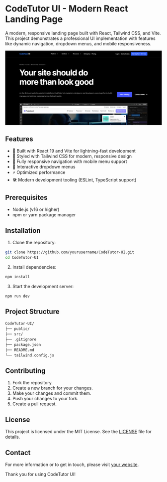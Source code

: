 # CodeTutor UI - Modern React Landing Page

A modern, responsive landing page built with React, Tailwind CSS, and Vite. This project demonstrates a professional UI implementation with features like dynamic navigation, dropdown menus, and mobile responsiveness.

![CodeTutor UI](/src/assets/github-cover.png)

## Features

- 🚀 Built with React 19 and Vite for lightning-fast development
- 🎨 Styled with Tailwind CSS for modern, responsive design
- 📱 Fully responsive navigation with mobile menu support
- 🔽 Interactive dropdown menus
- ⚡ Optimized performance
- 🛠️ Modern development tooling (ESLint, TypeScript support)

## Prerequisites

- Node.js (v16 or higher)
- npm or yarn package manager

## Installation

1. Clone the repository:

```bash
git clone https://github.com/yourusername/CodeTutor-UI.git
cd CodeTutor-UI
```

2. Install dependencies:

```bash
npm install
```

3. Start the development server:

```bash
npm run dev
```

## Project Structure

```bash
CodeTutor-UI/
├── public/
├── src/
├── .gitignore
├── package.json
├── README.md
└── tailwind.config.js
```

## Contributing

1. Fork the repository.
2. Create a new branch for your changes.
3. Make your changes and commit them.
4. Push your changes to your fork.
5. Create a pull request.

## License

This project is licensed under the MIT License. See the [LICENSE](LICENSE) file for details.

## Contact


For more information or to get in touch, please visit [your website](https://yourwebsite.com).

Thank you for using CodeTutor UI!